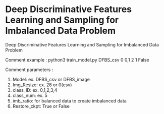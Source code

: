 # Deep Discriminative Features Learning and Sampling for Imbalanced Data Problem
Deep Discriminative Features Learning and Sampling for Imbalanced Data Problem

Comment example : python3 train_model.py DFBS_csv 0 0,1 2 1 False

Comment parameters : 

1. Model: ex. DFBS_csv or DFBS_image 
2. Img_Resize: ex. 28 or 0(csv)
3. class_ID: ex. 0,1,2,3,4
4. class_num: ex. 5
5. imb_ratio: for balanced data to create imbalanced data 
6. Restore_ckpt: True or False


